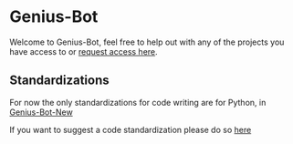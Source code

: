 # Genius-Bot

Welcome to Genius-Bot, feel free to help out with any of the projects you have access to or [request access here](https://github.com/Genius-Bot/Genius-Bot/issues/new).

## Standardizations

For now the only standardizations for code writing are for Python, in [Genius-Bot-New](https://github.com/Genius-Bot/Genius-Bot-New)

If you want to suggest a code standardization please do so [here](https://github.com/Genius-Bot/Genius-Bot/issues/new)
